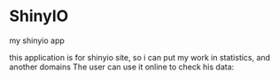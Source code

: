 # ShinyIO
my shinyio app

this application is for shinyio site, so i can put my work in statistics, and another domains
The user can use it online to check his data:

